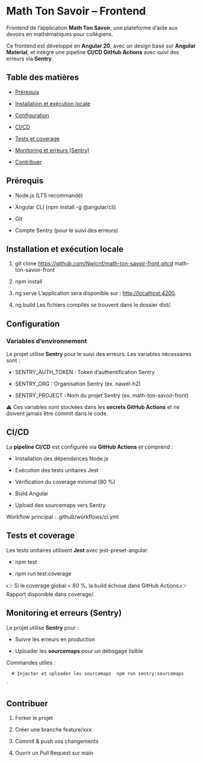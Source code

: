 Math Ton Savoir – Frontend
==========================

Frontend de l’application **Math Ton Savoir**, une plateforme d’aide aux devoirs en mathématiques pour collégiens.

Ce frontend est développé en **Angular 20**, avec un design basé sur **Angular Material**, et intègre une pipeline **CI/CD GitHub Actions** avec suivi des erreurs via **Sentry**.

Table des matières
------------------

*   [Prérequis](#prérequis)
    
*   [Installation et exécution locale](#installation-et-exécution-locale)
    
*   [Configuration](#configuration)
    
*   [CI/CD](#cicd)
    
*   [Tests et coverage](#tests-et-coverage)
    
*   [Monitoring et erreurs (Sentry)](#monitoring-et-erreurs-sentry)
    
    
*   [Contribuer](#contribuer)
    

Prérequis
---------

*   Node.js (LTS recommandé)
    
*   Angular CLI (npm install -g @angular/cli)
    
*   Git
    
*   Compte Sentry (pour le suivi des erreurs)
    

Installation et exécution locale
--------------------------------

1.  git clone https://github.com/Nwlcnf/math-ton-savoir-front.gitcd math-ton-savoir-front
    
2.  npm install
    
3.  ng serve L’application sera disponible sur : [http://localhost:4200](http://localhost:4200).
    
4.  ng build Les fichiers compilés se trouvent dans le dossier dist/.
    

Configuration
-------------

### Variables d’environnement

Le projet utilise **Sentry** pour le suivi des erreurs. Les variables nécessaires sont :

*   SENTRY\_AUTH\_TOKEN : Token d’authentification Sentry
    
*   SENTRY\_ORG : Organisation Sentry (ex. nawel-h2)
    
*   SENTRY\_PROJECT : Nom du projet Sentry (ex. math-ton-savoir-front)
    

⚠️ Ces variables sont stockées dans les **secrets GitHub Actions** et ne doivent jamais être commit dans le code.

CI/CD
-----

La **pipeline CI/CD** est configurée via **GitHub Actions** et comprend :

*   Installation des dépendances Node.js
    
*   Exécution des tests unitaires Jest
    
*   Vérification du coverage minimal (80 %)
    
*   Build Angular
    
*   Upload des sourcemaps vers Sentry
    

Workflow principal : .github/workflows/ci.yml

Tests et coverage
-----------------

Les tests unitaires utilisent **Jest** avec jest-preset-angular.

*   npm test
    
*   npm run test:coverage
    

👉 Si le coverage global < 80 %, la build échoue dans GitHub Actions.👉 Rapport disponible dans coverage/.

Monitoring et erreurs (Sentry)
------------------------------

Le projet utilise **Sentry** pour :

*   Suivre les erreurs en production
    
*   Uploader les **sourcemaps** pour un débogage lisible
    

Commandes utiles :

`   # Injecter et uploader les sourcemaps  npm run sentry:sourcemaps   `

`

Contribuer
----------

1.  Forker le projet
    
2.  Créer une branche feature/xxx
    
3.  Commit & push vos changements
    
4.  Ouvrir un Pull Request sur main
